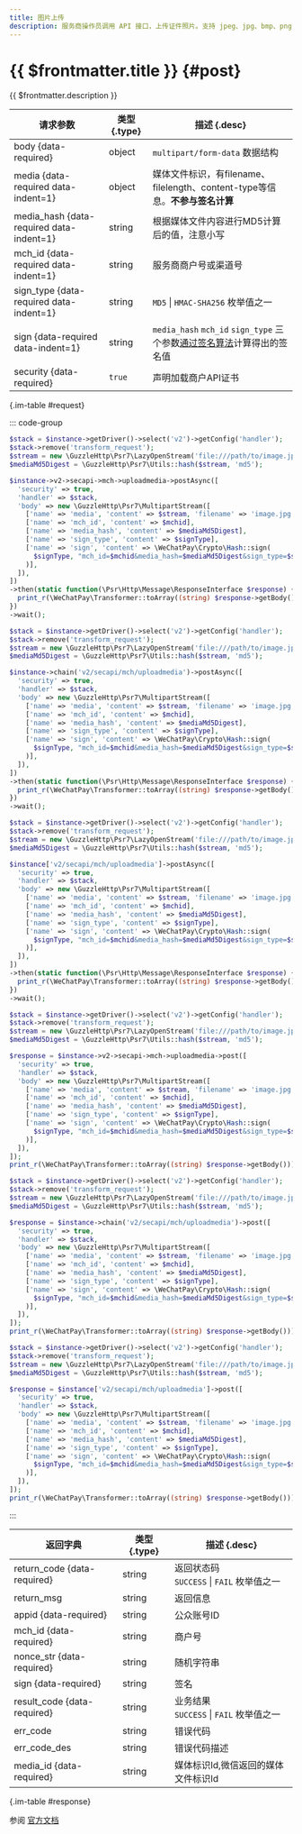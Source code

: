 ```yaml
---
title: 图片上传
description: 服务商操作员调用 API 接口，上传证件照片。支持 jpeg、jpg、bmp、png 格式，图片大小不超过2M。通过 POST 表单来调用该接口，表单媒体文件 id 为 media，需有 filename、filelength、content-type 等信息。
---
```


# {{ $frontmatter.title }} {#post}

{{ $frontmatter.description }}

| 请求参数 | 类型 {.type} | 描述 {.desc}
| --- | --- | ---
| body {data-required} | object | `multipart/form-data` 数据结构
| media {data-required data-indent=1} | object | 媒体文件标识，有filename、filelength、content-type等信息。**不参与签名计算**
| media_hash {data-required data-indent=1} | string | 根据媒体文件内容进行MD5计算后的值，注意小写
| mch_id {data-required data-indent=1} | string | 服务商商户号或渠道号
| sign_type {data-required data-indent=1} | string | `MD5` \| `HMAC-SHA256` 枚举值之一
| sign {data-required data-indent=1} | string | `media_hash` `mch_id` `sign_type` 三个参数[通过签名算法](/guide/digital-signature#symmetric)计算得出的签名值
| security {data-required} | `true` | 声明加载商户API证书

{.im-table #request}

::: code-group

```php [异步纯链式]
$stack = $instance->getDriver()->select('v2')->getConfig('handler');
$stack->remove('transform_request');
$stream = new \GuzzleHttp\Psr7\LazyOpenStream('file:///path/to/image.jpg', 'rb');
$mediaMd5Digest = \GuzzleHttp\Psr7\Utils::hash($stream, 'md5');

$instance->v2->secapi->mch->uploadmedia->postAsync([
  'security' => true,
  'handler' => $stack,
  'body' => new \GuzzleHttp\Psr7\MultipartStream([
    ['name' => 'media', 'content' => $stream, 'filename' => 'image.jpg'],
    ['name' => 'mch_id', 'content' => $mchid],
    ['name' => 'media_hash', 'content' => $mediaMd5Digest],
    ['name' => 'sign_type', 'content' => $signType],
    ['name' => 'sign', 'content' => \WeChatPay\Crypto\Hash::sign(
      $signType, "mch_id=$mchid&media_hash=$mediaMd5Digest&sign_type=$signType", $apiv2Key
    )],
  ]),
])
->then(static function(\Psr\Http\Message\ResponseInterface $response) {
  print_r(\WeChatPay\Transformer::toArray((string) $response->getBody()));
})
->wait();
```

```php [异步声明式]
$stack = $instance->getDriver()->select('v2')->getConfig('handler');
$stack->remove('transform_request');
$stream = new \GuzzleHttp\Psr7\LazyOpenStream('file:///path/to/image.jpg', 'rb');
$mediaMd5Digest = \GuzzleHttp\Psr7\Utils::hash($stream, 'md5');

$instance->chain('v2/secapi/mch/uploadmedia')->postAsync([
  'security' => true,
  'handler' => $stack,
  'body' => new \GuzzleHttp\Psr7\MultipartStream([
    ['name' => 'media', 'content' => $stream, 'filename' => 'image.jpg'],
    ['name' => 'mch_id', 'content' => $mchid],
    ['name' => 'media_hash', 'content' => $mediaMd5Digest],
    ['name' => 'sign_type', 'content' => $signType],
    ['name' => 'sign', 'content' => \WeChatPay\Crypto\Hash::sign(
      $signType, "mch_id=$mchid&media_hash=$mediaMd5Digest&sign_type=$signType", $apiv2Key
    )],
  ]),
])
->then(static function(\Psr\Http\Message\ResponseInterface $response) {
  print_r(\WeChatPay\Transformer::toArray((string) $response->getBody()));
})
->wait();
```

```php [异步属性式]
$stack = $instance->getDriver()->select('v2')->getConfig('handler');
$stack->remove('transform_request');
$stream = new \GuzzleHttp\Psr7\LazyOpenStream('file:///path/to/image.jpg', 'rb');
$mediaMd5Digest = \GuzzleHttp\Psr7\Utils::hash($stream, 'md5');

$instance['v2/secapi/mch/uploadmedia']->postAsync([
  'security' => true,
  'handler' => $stack,
  'body' => new \GuzzleHttp\Psr7\MultipartStream([
    ['name' => 'media', 'content' => $stream, 'filename' => 'image.jpg'],
    ['name' => 'mch_id', 'content' => $mchid],
    ['name' => 'media_hash', 'content' => $mediaMd5Digest],
    ['name' => 'sign_type', 'content' => $signType],
    ['name' => 'sign', 'content' => \WeChatPay\Crypto\Hash::sign(
      $signType, "mch_id=$mchid&media_hash=$mediaMd5Digest&sign_type=$signType", $apiv2Key
    )],
  ]),
])
->then(static function(\Psr\Http\Message\ResponseInterface $response) {
  print_r(\WeChatPay\Transformer::toArray((string) $response->getBody()));
})
->wait();
```

```php [同步纯链式]
$stack = $instance->getDriver()->select('v2')->getConfig('handler');
$stack->remove('transform_request');
$stream = new \GuzzleHttp\Psr7\LazyOpenStream('file:///path/to/image.jpg', 'rb');
$mediaMd5Digest = \GuzzleHttp\Psr7\Utils::hash($stream, 'md5');

$response = $instance->v2->secapi->mch->uploadmedia->post([
  'security' => true,
  'handler' => $stack,
  'body' => new \GuzzleHttp\Psr7\MultipartStream([
    ['name' => 'media', 'content' => $stream, 'filename' => 'image.jpg'],
    ['name' => 'mch_id', 'content' => $mchid],
    ['name' => 'media_hash', 'content' => $mediaMd5Digest],
    ['name' => 'sign_type', 'content' => $signType],
    ['name' => 'sign', 'content' => \WeChatPay\Crypto\Hash::sign(
      $signType, "mch_id=$mchid&media_hash=$mediaMd5Digest&sign_type=$signType", $apiv2Key
    )],
  ]),
]);
print_r(\WeChatPay\Transformer::toArray((string) $response->getBody()));
```

```php [同步声明式]
$stack = $instance->getDriver()->select('v2')->getConfig('handler');
$stack->remove('transform_request');
$stream = new \GuzzleHttp\Psr7\LazyOpenStream('file:///path/to/image.jpg', 'rb');
$mediaMd5Digest = \GuzzleHttp\Psr7\Utils::hash($stream, 'md5');

$response = $instance->chain('v2/secapi/mch/uploadmedia')->post([
  'security' => true,
  'handler' => $stack,
  'body' => new \GuzzleHttp\Psr7\MultipartStream([
    ['name' => 'media', 'content' => $stream, 'filename' => 'image.jpg'],
    ['name' => 'mch_id', 'content' => $mchid],
    ['name' => 'media_hash', 'content' => $mediaMd5Digest],
    ['name' => 'sign_type', 'content' => $signType],
    ['name' => 'sign', 'content' => \WeChatPay\Crypto\Hash::sign(
      $signType, "mch_id=$mchid&media_hash=$mediaMd5Digest&sign_type=$signType", $apiv2Key
    )],
  ]),
]);
print_r(\WeChatPay\Transformer::toArray((string) $response->getBody()));
```

```php [同步属性式]
$stack = $instance->getDriver()->select('v2')->getConfig('handler');
$stack->remove('transform_request');
$stream = new \GuzzleHttp\Psr7\LazyOpenStream('file:///path/to/image.jpg', 'rb');
$mediaMd5Digest = \GuzzleHttp\Psr7\Utils::hash($stream, 'md5');

$response = $instance['v2/secapi/mch/uploadmedia']->post([
  'security' => true,
  'handler' => $stack,
  'body' => new \GuzzleHttp\Psr7\MultipartStream([
    ['name' => 'media', 'content' => $stream, 'filename' => 'image.jpg'],
    ['name' => 'mch_id', 'content' => $mchid],
    ['name' => 'media_hash', 'content' => $mediaMd5Digest],
    ['name' => 'sign_type', 'content' => $signType],
    ['name' => 'sign', 'content' => \WeChatPay\Crypto\Hash::sign(
      $signType, "mch_id=$mchid&media_hash=$mediaMd5Digest&sign_type=$signType", $apiv2Key
    )],
  ]),
]);
print_r(\WeChatPay\Transformer::toArray((string) $response->getBody()));
```

:::

| 返回字典 | 类型 {.type} | 描述 {.desc}
| --- | --- | ---
| return_code {data-required} | string | 返回状态码<br/>`SUCCESS` \| `FAIL` 枚举值之一
| return_msg | string | 返回信息
| appid {data-required} | string | 公众账号ID
| mch_id {data-required} | string | 商户号
| nonce_str {data-required} | string | 随机字符串
| sign {data-required} | string | 签名
| result_code {data-required} | string | 业务结果<br/>`SUCCESS` \| `FAIL` 枚举值之一
| err_code | string | 错误代码
| err_code_des | string | 错误代码描述
| media_id {data-required} | string | 媒体标识Id,微信返回的媒体文件标识Id

{.im-table #response}

参阅 [官方文档](https://pay.weixin.qq.com/wiki/doc/api/wxpay/ch/tool/chapter3_1.shtml)
